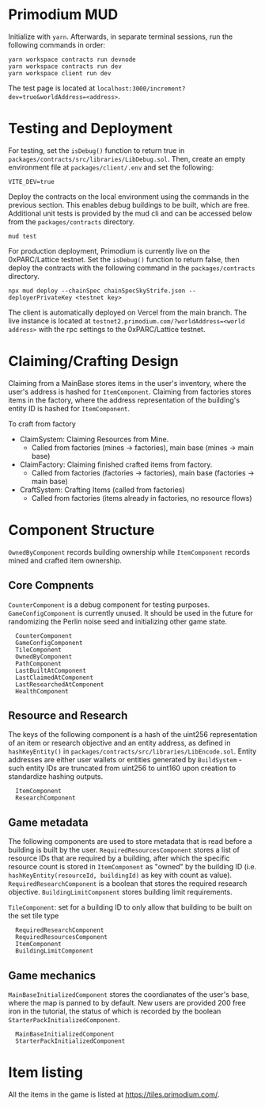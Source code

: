 # Primodium MUD

Initialize with `yarn`. Afterwards, in separate terminal sessions, run the following commands in order:

```
yarn workspace contracts run devnode
yarn workspace contracts run dev
yarn workspace client run dev
```

The test page is located at `localhost:3000/increment?dev=true&worldAddress=<address>`.

# Testing and Deployment

For testing, set the `isDebug()` function to return true in `packages/contracts/src/libraries/LibDebug.sol`. Then, create an empty environment file at `packages/client/.env` and set the following:

```
VITE_DEV=true
```

Deploy the contracts on the local environment using the commands in the previous section. This enables debug buildings to be built, which are free. Additional unit tests is provided by the mud cli and can be accessed below from the `packages/contracts` directory.

```
mud test
```

For production deployment, Primodium is currently live on the 0xPARC/Lattice testnet. Set the `isDebug()` function to return false, then deploy the contracts with the following command in the `packages/contracts` directory.

```
npx mud deploy --chainSpec chainSpecSkyStrife.json --deployerPrivateKey <testnet key>
```

The client is automatically deployed on Vercel from the main branch. The live instance is located at `testnet2.primodium.com/?worldAddress=<world address>` with the rpc settings to the 0xPARC/Lattice testnet.

# Claiming/Crafting Design

Claiming from a MainBase stores items in the user's inventory, where the user's address is hashed for `ItemComponent`. Claiming from factories stores items in the factory, where the address representation of the building's entity ID is hashed for `ItemComponent`.

To craft from factory

- ClaimSystem: Claiming Resources from Mine.
  - Called from factories (mines -> factories), main base (mines -> main base)
- ClaimFactory: Claiming finished crafted items from factory.
  - Called from factories (factories -> factories), main base (factories -> main base)
- CraftSystem: Crafting Items (called from factories)
  - Called from factories (items already in factories, no resource flows)

# Component Structure

`OwnedByComponent` records building ownership while `ItemComponent` records mined and crafted item ownership.

## Core Compnents

`CounterComponent` is a debug component for testing purposes. `GameConfigComponent` is currently unused. It should be used in the future for randomizing the Perlin noise seed and initializing other game state.

```
  CounterComponent
  GameConfigComponent
  TileComponent
  OwnedByComponent
  PathComponent
  LastBuiltAtComponent
  LastClaimedAtComponent
  LastResearchedAtComponent
  HealthComponent
```

## Resource and Research

The keys of the following component is a hash of the uint256 representation of an item or research objective and an entity address, as defined in `hashKeyEntity()` in `packages/contracts/src/libraries/LibEncode.sol`. Entity addresses are either user wallets or entities generated by `BuildSystem` - such entity IDs are truncated from uint256 to uint160 upon creation to standardize hashing outputs.

```
  ItemComponent
  ResearchComponent
```

## Game metadata

The following components are used to store metadata that is read before a building is built by the user. `RequiredResourcesComponent` stores a list of resource IDs that are required by a building, after which the specific resource count is stored in `ItemComponent` as "owned" by the building ID (i.e. `hashKeyEntity(resourceId, buildingId)` as key with count as value). `RequiredResearchComponent` is a boolean that stores the required research objective. `BuildingLimitComponent` stores building limit requirements.

`TileComponent`: set for a building ID to only allow that building to be built on the set tile type

```
  RequiredResearchComponent
  RequiredResourcesComponent
  ItemComponent
  BuildingLimitComponent
```

## Game mechanics

`MainBaseInitializedComponent` stores the coordianates of the user's base, where the map is panned to by default. New users are provided 200 free iron in the tutorial, the status of which is recorded by the boolean `StarterPackInitializedComponent`.

```
  MainBaseInitializedComponent
  StarterPackInitializedComponent
```

# Item listing

All the items in the game is listed at https://tiles.primodium.com/.
